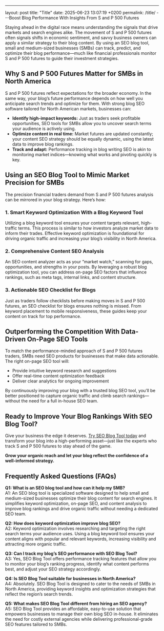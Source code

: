 ---
layout: post
title: "Title"
date: 2025-06-23 13:07:19 +0200
permalink: /title/
---Boost Blog Performance With Insights From S and P 500 Futures

Staying ahead in the digital race means understanding the signals that drive markets and search engines alike. The movement of S and P 500 futures often signals shifts in economic sentiment, and savvy business owners can apply a similar strategy to their blog content. By using an SEO blog tool, small and medium-sized businesses (SMBs) can track, predict, and optimize their blog performance—much like financial professionals monitor S and P 500 futures to guide their investment strategies.

## Why S and P 500 Futures Matter for SMBs in North America

S and P 500 futures reflect expectations for the broader economy. In the same way, your blog’s future performance depends on how well you anticipate search trends and optimize for them. With strong blog SEO software tailored for North American markets, businesses can:

- **Identify high-impact keywords:** Just as traders seek profitable opportunities, SEO tools for SMBs allow you to uncover search terms your audience is actively using.
- **Optimize content in real time:** Market futures are updated constantly; your content SEO strategy should be equally dynamic, using the latest data to improve blog rankings.
- **Track and adapt:** Performance tracking in blog writing SEO is akin to monitoring market indices—knowing what works and pivoting quickly is key.

## Using an SEO Blog Tool to Mimic Market Precision for SMBs

The precision financial traders demand from S and P 500 futures analysis can be mirrored in your blog strategy. Here’s how:

### 1. Smart Keyword Optimization With a Blog Keyword Tool

Utilizing a blog keyword tool ensures your content targets relevant, high-traffic terms. This process is similar to how investors analyze market data to inform their trades. Effective keyword optimization is foundational for driving organic traffic and increasing your blog’s visibility in North America.

### 2. Comprehensive Content SEO Analysis

An SEO content analyzer acts as your “market watch,” scanning for gaps, opportunities, and strengths in your posts. By leveraging a robust blog optimization tool, you can address on-page SEO factors that influence rankings, such as meta tags, internal links, and content structure.

### 3. Actionable SEO Checklist for Blogs

Just as traders follow checklists before making moves in S and P 500 futures, an SEO checklist for blogs ensures nothing is missed. From keyword placement to mobile responsiveness, these guides keep your content on track for top performance.

## Outperforming the Competition With Data-Driven On-Page SEO Tools

To match the performance-minded approach of S and P 500 futures traders, SMBs need SEO products for businesses that make data actionable. The right on-page SEO tool will:

- Provide intuitive keyword research and suggestions
- Offer real-time content optimization feedback
- Deliver clear analytics for ongoing improvement

By continuously improving your blog with a trusted blog SEO tool, you’ll be better positioned to capture organic traffic and climb search rankings—without the need for a full in-house SEO team.

## Ready to Improve Your Blog Rankings With SEO Blog Tool?

Give your business the edge it deserves. [Try SEO Blog Tool today](https://seoblogtool.com/) and transform your blog into a high-performing asset—just like the experts who track S and P 500 futures to stay ahead of the game.

**Grow your organic reach and let your blog reflect the confidence of a well-informed strategy.**

## Frequently Asked Questions (FAQs)

**Q1: What is an SEO blog tool and how can it help my SMB?**  
A1: An SEO blog tool is specialized software designed to help small and medium-sized businesses optimize their blog content for search engines. It simplifies keyword optimization, on-page SEO, and content analysis to improve blog rankings and drive organic traffic without needing a dedicated SEO team.

**Q2: How does keyword optimization improve blog SEO?**  
A2: Keyword optimization involves researching and targeting the right search terms your audience uses. Using a blog keyword tool ensures your content aligns with popular and relevant keywords, increasing visibility and attracting more organic traffic.

**Q3: Can I track my blog’s SEO performance with SEO Blog Tool?**  
A3: Yes, SEO Blog Tool offers performance tracking features that allow you to monitor your blog’s ranking progress, identify what content performs best, and adjust your SEO strategy accordingly.

**Q4: Is SEO Blog Tool suitable for businesses in North America?**  
A4: Absolutely. SEO Blog Tool is designed to cater to the needs of SMBs in North America, providing keyword insights and optimization strategies that reflect the region’s search trends.

**Q5: What makes SEO Blog Tool different from hiring an SEO agency?**  
A5: SEO Blog Tool provides an affordable, easy-to-use solution that empowers businesses to manage their own blog SEO in-house. It eliminates the need for costly external agencies while delivering professional-grade SEO features tailored to SMBs.

<script type="application/ld+json">
{
  "@context": "https://schema.org",
  "@type": "BlogPosting",
  "headline": "Boost Blog Performance With Insights From S and P 500 Futures",
  "description": "Learn how small and medium-sized businesses can leverage SEO blog tools to optimize their blog content, improve rankings, and drive organic traffic by applying lessons from S and P 500 futures.",
  "author": {
    "@type": "Person",
    "name": "SEO Blog Tool"
  },
  "publisher": {
    "@type": "Person",
    "name": "SEO Blog Tool"
  },
  "mainEntityOfPage": {
    "@type": "WebPage",
    "@id": "https://seoblogtool.com/blog/boost-blog-performance-s-and-p-500-futures"
  },
  "datePublished": "2024-06-01",
  "dateModified": "2024-06-01"
}
</script>

<script type="application/ld+json">
{
  "@context": "https://schema.org",
  "@type": "FAQPage",
  "mainEntity": [
    {
      "@type": "Question",
      "name": "What is an SEO blog tool and how can it help my SMB?",
      "acceptedAnswer": {
        "@type": "Answer",
        "text": "An SEO blog tool is specialized software designed to help small and medium-sized businesses optimize their blog content for search engines. It simplifies keyword optimization, on-page SEO, and content analysis to improve blog rankings and drive organic traffic without needing a dedicated SEO team."
      }
    },
    {
      "@type": "Question",
      "name": "How does keyword optimization improve blog SEO?",
      "acceptedAnswer": {
        "@type": "Answer",
        "text": "Keyword optimization involves researching and targeting the right search terms your audience uses. Using a blog keyword tool ensures your content aligns with popular and relevant keywords, increasing visibility and attracting more organic traffic."
      }
    },
    {
      "@type": "Question",
      "name": "Can I track my blog’s SEO performance with SEO Blog Tool?",
      "acceptedAnswer": {
        "@type": "Answer",
        "text": "Yes, SEO Blog Tool offers performance tracking features that allow you to monitor your blog’s ranking progress, identify what content performs best, and adjust your SEO strategy accordingly."
      }
    },
    {
      "@type": "Question",
      "name": "Is SEO Blog Tool suitable for businesses in North America?",
      "acceptedAnswer": {
        "@type": "Answer",
        "text": "Absolutely. SEO Blog Tool is designed to cater to the needs of SMBs in North America, providing keyword insights and optimization strategies that reflect the region’s search trends."
      }
    },
    {
      "@type": "Question",
      "name": "What makes SEO Blog Tool different from hiring an SEO agency?",
      "acceptedAnswer": {
        "@type": "Answer",
        "text": "SEO Blog Tool provides an affordable, easy-to-use solution that empowers businesses to manage their own blog SEO in-house. It eliminates the need for costly external agencies while delivering professional-grade SEO features tailored to SMBs."
      }
    }
  ]
}
</script>